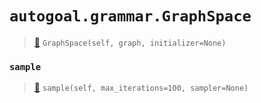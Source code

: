 # `autogoal.grammar.GraphSpace`

> [📝](/usr/lib/python3/dist-packages/autogoal/grammar/_graph.py#L331)
> `GraphSpace(self, graph, initializer=None)`

### `sample`

> [📝](/usr/lib/python3/dist-packages/autogoal/grammar/_base.py#L10)
> `sample(self, max_iterations=100, sampler=None)`

